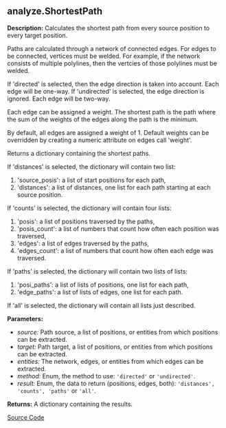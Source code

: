 ## analyze.ShortestPath  
  
  
**Description:** Calculates the shortest path from every source position to every target position.


Paths are calculated through a network of connected edges.
For edges to be connected, vertices must be welded.
For example, if the network consists of multiple polylines, then the vertcies of those polylines must be welded.


If 'directed' is selected, then the edge direction is taken into account. Each edge will be one-way.
If 'undirected' is selected, the edge direction is ignored. Each edge will be two-way.


Each edge can be assigned a weight.
The shortest path is the path where the sum of the weights of the edges along the path is the minimum.


By default, all edges are assigned a weight of 1.
Default weights can be overridden by creating a numeric attribute on edges call 'weight'.


Returns a dictionary containing the shortest paths.


If 'distances' is selected, the dictionary will contain two list:
1. 'source\_posis': a list of start positions for each path,
2. 'distances': a list of distances, one list for each path starting at each source position.


If 'counts' is selected, the dictionary will contain four lists:
1. 'posis': a list of positions traversed by the paths,
2. 'posis\_count': a list of numbers that count how often each position was traversed,
3. 'edges': a list of edges traversed by the paths,
4. 'edges\_count': a list of numbers that count how often each edge was traversed.


If 'paths' is selected, the dictionary will contain two lists of lists:
1. 'posi\_paths': a list of lists of positions, one list for each path,
2. 'edge\_paths': a list of lists of edges, one list for each path.


If 'all' is selected, the dictionary will contain all lists just described.

  
  
**Parameters:**  
  * *source:* Path source, a list of positions, or entities from which positions can be extracted.  
  * *target:* Path target, a list of positions, or entities from which positions can be extracted.  
  * *entities:* The network, edges, or entities from which edges can be extracted.  
  * *method:* Enum, the method to use: `'directed'` or `'undirected'`.  
  * *result:* Enum, the data to return (positions, edges, both): `'distances', 'counts', 'paths'` or `'all'`.  
  
**Returns:** A dictionary containing the results.  

[Source Code](https://github.com/design-automation/mobius-sim-funcs/blob/main/src/modules/functions/analyze/ShortestPath.ts) 